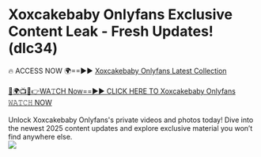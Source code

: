 # Xoxcakebaby Onlyfans Exclusive Content Leak - Fresh Updates! (dlc34)

🔥 ACCESS NOW 🌍==►► <a href="https://tinyurl.com/kvy9nzfs" rel="nofollow">Xoxcakebaby Onlyfans Latest Collection</a>
<br><br>
[🔴🌍📺📱👉WA𝚃CH Now==►► CLICK HERE TO Xoxcakebaby Onlyfans 𝚆𝙰𝚃𝙲𝙷 NOW](https://tinyurl.com/kvy9nzfs)
<br><br>
Unlock Xoxcakebaby Onlyfans's private videos and photos today! Dive into the newest 2025 content updates and explore exclusive material you won’t find anywhere else.
<br>
<a href="https://tinyurl.com/kvy9nzfs" rel="nofollow" data-target="animated-image.originalLink"><img src="https://camo.githubusercontent.com/8a4f000d20f83aca3bf7ec5f350d767afa0574a8a352519fd8cfa583a6f93a33/68747470733a2f2f692e696d6775722e636f6d2f644a486b345a712e676966" data-canonical-src="https://i.imgur.com/dJHk4Zq.gif" style="max-width: 100%; display: inline-block;" data-target="animated-image.originalImage"></a>
<br>
